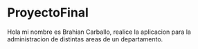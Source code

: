 # ProyectoFinal
Hola mi nombre es Brahian Carballo, realice la aplicacion para la administracion de distintas areas de un departamento.
